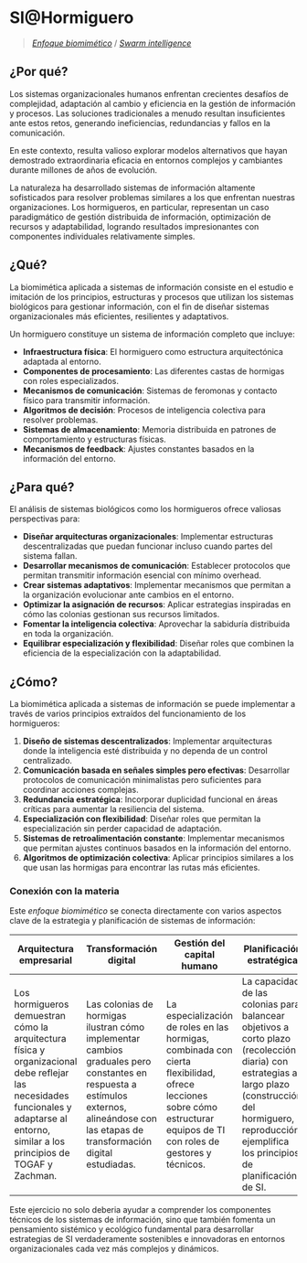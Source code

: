 # SI@Hormiguero

> [*Enfoque biomimético*](https://zaguan.unizar.es/record/13523/files/TESIS-2014-032.pdf)
> / 
> [*Swarm intelligence*](http://raydenuni.com/swarm_intelligence/hbr_swarm.pdf)

## ¿Por qué?

Los sistemas organizacionales humanos enfrentan crecientes desafíos de complejidad, adaptación al cambio y eficiencia en la gestión de información y procesos. Las soluciones tradicionales a menudo resultan insuficientes ante estos retos, generando ineficiencias, redundancias y fallos en la comunicación. 

En este contexto, resulta valioso explorar modelos alternativos que hayan demostrado extraordinaria eficacia en entornos complejos y cambiantes durante millones de años de evolución.

La naturaleza ha desarrollado sistemas de información altamente sofisticados para resolver problemas similares a los que enfrentan nuestras organizaciones. Los hormigueros, en particular, representan un caso paradigmático de gestión distribuida de información, optimización de recursos y adaptabilidad, logrando resultados impresionantes con componentes individuales relativamente simples.

## ¿Qué?

La biomimética aplicada a sistemas de información consiste en el estudio e imitación de los principios, estructuras y procesos que utilizan los sistemas biológicos para gestionar información, con el fin de diseñar sistemas organizacionales más eficientes, resilientes y adaptativos.

Un hormiguero constituye un sistema de información completo que incluye:

- **Infraestructura física**: El hormiguero como estructura arquitectónica adaptada al entorno.
- **Componentes de procesamiento**: Las diferentes castas de hormigas con roles especializados.
- **Mecanismos de comunicación**: Sistemas de feromonas y contacto físico para transmitir información.
- **Algoritmos de decisión**: Procesos de inteligencia colectiva para resolver problemas.
- **Sistemas de almacenamiento**: Memoria distribuida en patrones de comportamiento y estructuras físicas.
- **Mecanismos de feedback**: Ajustes constantes basados en la información del entorno.

## ¿Para qué?

El análisis de sistemas biológicos como los hormigueros ofrece valiosas perspectivas para:

- **Diseñar arquitecturas organizacionales**: Implementar estructuras descentralizadas que puedan funcionar incluso cuando partes del sistema fallan.
- **Desarrollar mecanismos de comunicación**: Establecer protocolos que permitan transmitir información esencial con mínimo overhead.
- **Crear sistemas adaptativos**: Implementar mecanismos que permitan a la organización evolucionar ante cambios en el entorno.
- **Optimizar la asignación de recursos**: Aplicar estrategias inspiradas en cómo las colonias gestionan sus recursos limitados.
- **Fomentar la inteligencia colectiva**: Aprovechar la sabiduría distribuida en toda la organización.
- **Equilibrar especialización y flexibilidad**: Diseñar roles que combinen la eficiencia de la especialización con la adaptabilidad.

## ¿Cómo?

La biomimética aplicada a sistemas de información se puede implementar a través de varios principios extraídos del funcionamiento de los hormigueros:

1. **Diseño de sistemas descentralizados**: Implementar arquitecturas donde la inteligencia esté distribuida y no dependa de un control centralizado.
1. **Comunicación basada en señales simples pero efectivas**: Desarrollar protocolos de comunicación minimalistas pero suficientes para coordinar acciones complejas.
1. **Redundancia estratégica**: Incorporar duplicidad funcional en áreas críticas para aumentar la resiliencia del sistema.
1. **Especialización con flexibilidad**: Diseñar roles que permitan la especialización sin perder capacidad de adaptación.
1. **Sistemas de retroalimentación constante**: Implementar mecanismos que permitan ajustes continuos basados en la información del entorno.
1. **Algoritmos de optimización colectiva**: Aplicar principios similares a los que usan las hormigas para encontrar las rutas más eficientes.

### Conexión con la materia

Este *enfoque biomimético* se conecta directamente con varios aspectos clave de la estrategia y planificación de sistemas de información:

|Arquitectura empresarial|Transformación digital|Gestión del capital humano|Planificación estratégica|Ciberseguridad
|-|-|-|-|-
|Los hormigueros demuestran cómo la arquitectura física y organizacional debe reflejar las necesidades funcionales y adaptarse al entorno, similar a los principios de TOGAF y Zachman.|Las colonias de hormigas ilustran cómo implementar cambios graduales pero constantes en respuesta a estímulos externos, alineándose con las etapas de transformación digital estudiadas.|La especialización de roles en las hormigas, combinada con cierta flexibilidad, ofrece lecciones sobre cómo estructurar equipos de TI con roles de gestores y técnicos.|La capacidad de las colonias para balancear objetivos a corto plazo (recolección diaria) con estrategias a largo plazo (construcción del hormiguero, reproducción) ejemplifica los principios de planificación de SI.|Los mecanismos de defensa de las colonias, con múltiples capas y respuestas adaptativas a amenazas, reflejan enfoques modernos de seguridad en profundidad.

Este ejercicio no solo deberia ayudar a comprender los componentes técnicos de los sistemas de información, sino que también fomenta un pensamiento sistémico y ecológico fundamental para desarrollar estrategias de SI verdaderamente sostenibles e innovadoras en entornos organizacionales cada vez más complejos y dinámicos.